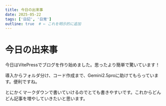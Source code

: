 ```yaml
---
title: 今日の出来事
date: 2025-05-22
tags: ['日記', '日常']
outline: true  # ← これを明示的に追加
---
```


# 今日の出来事

今日はVitePressでブログを作り始めました。思ったより簡単で驚いています！

導入からフォルダ分け、コード作成まで、Gemini2.5proに助けてもらっています。便利ですね。

とにかくマークダウンで書いていけるのでとても書きやすいです。これからどんどん記事を増やしていきたいと思います。
